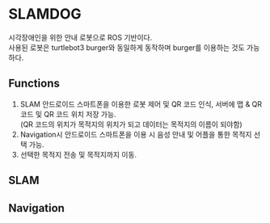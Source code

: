 # SLAMDOG
시각장애인을 위한 안내 로봇으로 ROS 기반이다. 
<br>사용된 로봇은 turtlebot3 burger와 동일하게 동작하며 burger를 이용하는 것도 가능하다.
 
 ## Functions
 1. SLAM 안드로이드 스마트폰을 이용한 로봇 제어 및 QR 코드 인식, 서버에 맵 & QR 코드 및 QR 코드 위치 저장 가능.
 <br>(QR  코드의 위치가 목적지의 위치가 되고 데이터는 목적지의 이름이 되야함)
 2. Navigation시 안드로이드 스마트폰을 이용 시 음성 안내 및 어플을 통한 목적지 선택 가능.
 3. 선택한 목적지 전송 및 목적지까지 이동.
 
 ## SLAM
 
 
 ## Navigation
